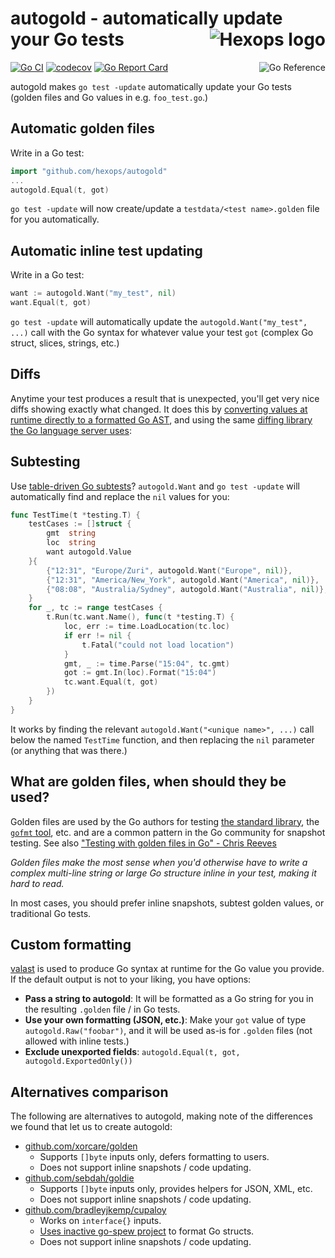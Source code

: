 # autogold - automatically update your Go tests <a href="https://hexops.com"><img align="right" alt="Hexops logo" src="https://raw.githubusercontent.com/hexops/media/master/readme.svg"></img></a>

<a href="https://pkg.go.dev/github.com/hexops/autogold"><img src="https://pkg.go.dev/badge/badge/github.com/hexops/autogold.svg" alt="Go Reference" align="right"></a>
  
[![Go CI](https://github.com/hexops/autogold/workflows/Go%20CI/badge.svg)](https://github.com/hexops/autogold/actions) [![codecov](https://codecov.io/gh/hexops/autogold/branch/main/graph/badge.svg)](https://codecov.io/gh/hexops/autogold) [![Go Report Card](https://goreportcard.com/badge/github.com/hexops/autogold)](https://goreportcard.com/report/github.com/hexops/autogold)

autogold makes `go test -update` automatically update your Go tests (golden files and Go values in e.g. `foo_test.go`.)

## Automatic golden files

Write in a Go test:

```Go
import "github.com/hexops/autogold"
...
autogold.Equal(t, got)
```

`go test -update` will now create/update a `testdata/<test name>.golden` file for you automatically.

## Automatic inline test updating

Write in a Go test:

```Go
want := autogold.Want("my_test", nil)
want.Equal(t, got)
```

`go test -update` will automatically update the `autogold.Want("my_test", ...)` call with the Go syntax for whatever value your test `got` (complex Go struct, slices, strings, etc.)

## Diffs

Anytime your test produces a result that is unexpected, you'll get very nice diffs showing exactly what changed. It does this by [converting values at runtime directly to a formatted Go AST](https://github.com/hexops/valast), and using the same [diffing library the Go language server uses](https://github.com/hexops/gotextdiff):


## Subtesting

Use [table-driven Go subtests](https://blog.golang.org/subtests)? `autogold.Want` and `go test -update` will automatically find and replace the `nil` values for you:

```Go
func TestTime(t *testing.T) {
	testCases := []struct {
		gmt  string
		loc  string
		want autogold.Value
	}{
		{"12:31", "Europe/Zuri", autogold.Want("Europe", nil)},
		{"12:31", "America/New_York", autogold.Want("America", nil)},
		{"08:08", "Australia/Sydney", autogold.Want("Australia", nil)},
	}
	for _, tc := range testCases {
		t.Run(tc.want.Name(), func(t *testing.T) {
			loc, err := time.LoadLocation(tc.loc)
			if err != nil {
				t.Fatal("could not load location")
			}
			gmt, _ := time.Parse("15:04", tc.gmt)
			got := gmt.In(loc).Format("15:04")
			tc.want.Equal(t, got)
		})
	}
}
```

It works by finding the relevant `autogold.Want("<unique name>", ...)` call below the named `TestTime` function, and then replacing the `nil` parameter (or anything that was there.)

## What are golden files, when should they be used?

Golden files are used by the Go authors for testing [the standard library](https://golang.org/src/go/doc/doc_test.go), the [`gofmt` tool](https://github.com/golang/go/blob/master/src/cmd/gofmt/gofmt_test.go#L124-L130), etc. and are a common pattern in the Go community for snapshot testing. See also ["Testing with golden files in Go" - Chris Reeves](https://medium.com/soon-london/testing-with-golden-files-in-go-7fccc71c43d3)

_Golden files make the most sense when you'd otherwise have to write a complex multi-line string or large Go structure inline in your test, making it hard to read._

In most cases, you should prefer inline snapshots, subtest golden values, or traditional Go tests.

## Custom formatting

[valast](https://github.com/hexops/valast) is used to produce Go syntax at runtime for the Go value you provide. If the default output is not to your liking, you have options:

- **Pass a string to autogold**: It will be formatted as a Go string for you in the resulting `.golden` file / in Go tests.
- **Use your own formatting (JSON, etc.)**: Make your `got` value of type `autogold.Raw("foobar")`, and it will be used as-is for `.golden` files (not allowed with inline tests.)
- **Exclude unexported fields**: `autogold.Equal(t, got, autogold.ExportedOnly())`

## Alternatives comparison

The following are alternatives to autogold, making note of the differences we found that let us to create autogold:

- [github.com/xorcare/golden](https://pkg.go.dev/github.com/xorcare/golden)
    - Supports `[]byte` inputs only, defers formatting to users.
    - Does not support inline snapshots / code updating.
- [github.com/sebdah/goldie](https://pkg.go.dev/github.com/sebdah/goldie/v2)
    - Supports `[]byte` inputs only, provides helpers for JSON, XML, etc.
    - Does not support inline snapshots / code updating.
- [github.com/bradleyjkemp/cupaloy](https://pkg.go.dev/github.com/bradleyjkemp/cupaloy/v2)
    - Works on `interface{}` inputs.
    - [Uses inactive go-spew project](https://github.com/davecgh/go-spew/issues/128) to format Go structs.
    - Does not support inline snapshots / code updating.
